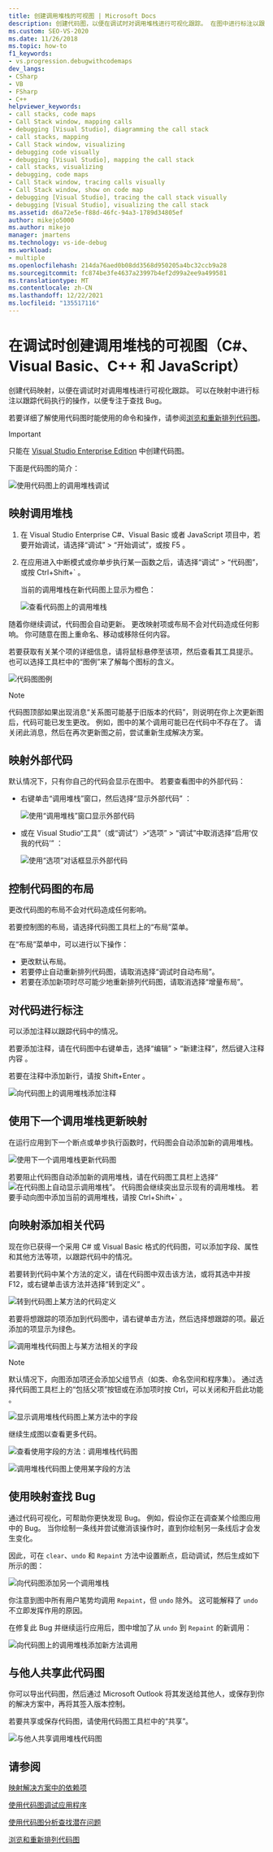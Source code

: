 ```yaml
---
title: 创建调用堆栈的可视图 | Microsoft Docs
description: 创建代码图，以便在调试时对调用堆栈进行可视化跟踪。 在图中进行标注以跟踪代码执行的操作，以便专注于查找 Bug。
ms.custom: SEO-VS-2020
ms.date: 11/26/2018
ms.topic: how-to
f1_keywords:
- vs.progression.debugwithcodemaps
dev_langs:
- CSharp
- VB
- FSharp
- C++
helpviewer_keywords:
- call stacks, code maps
- Call Stack window, mapping calls
- debugging [Visual Studio], diagramming the call stack
- call stacks, mapping
- Call Stack window, visualizing
- debugging code visually
- debugging [Visual Studio], mapping the call stack
- call stacks, visualizing
- debugging, code maps
- Call Stack window, tracing calls visually
- Call Stack window, show on code map
- debugging [Visual Studio], tracing the call stack visually
- debugging [Visual Studio], visualizing the call stack
ms.assetid: d6a72e5e-f88d-46fc-94a3-1789d34805ef
author: mikejo5000
ms.author: mikejo
manager: jmartens
ms.technology: vs-ide-debug
ms.workload:
- multiple
ms.openlocfilehash: 214da76aed0b08dd3568d950205a4bc32ccb9a28
ms.sourcegitcommit: fc874be3fe4637a23997b4ef2d99a2ee9a499581
ms.translationtype: MT
ms.contentlocale: zh-CN
ms.lasthandoff: 12/22/2021
ms.locfileid: "135517116"
---
```

# <a name="create-a-visual-map-of-the-call-stack-while-debugging-c-visual-basic-c-javascript"></a>在调试时创建调用堆栈的可视图（C#、Visual Basic、C++ 和 JavaScript）

创建代码映射，以便在调试时对调用堆栈进行可视化跟踪。 可以在映射中进行标注以跟踪代码执行的操作，以便专注于查找 Bug。

若要详细了解使用代码图时能使用的命令和操作，请参阅[浏览和重新排列代码图](../modeling/browse-and-rearrange-code-maps.md)。

>[!IMPORTANT]
>只能在 [Visual Studio Enterprise Edition](https://visualstudio.microsoft.com/downloads) 中创建代码图。

下面是代码图的简介：

 ![使用代码图上的调用堆栈调试](../debugger/media/debuggermap_overview.png "DebuggerMap_Overview")

## <a name="map-the-call-stack"></a><a name="MapStack"></a>映射调用堆栈

1. 在 Visual Studio Enterprise C#、Visual Basic 或者 JavaScript 项目中，若要开始调试，请选择“调试” > “开始调试”，或按 F5  。

1. 在应用进入中断模式或你单步执行某一函数之后，请选择“调试” > “代码图”，或按 Ctrl+Shift+`    。

   当前的调用堆栈在新代码图上显示为橙色：

   ![查看代码图上的调用堆栈](../debugger/media/debuggermap_seeundocallstack.png "DebuggerMap_SeeUndoCallStack")

随着你继续调试，代码图会自动更新。 更改映射项或布局不会对代码造成任何影响。 你可随意在图上重命名、移动或移除任何内容。

若要获取有关某个项的详细信息，请将鼠标悬停至该项，然后查看其工具提示。 也可以选择工具栏中的“图例”来了解每个图标的含义。

![代码图图例](../debugger/media/debuggermap_showlegend.png "代码图图例")

>[!NOTE]
>代码图顶部如果出现消息“关系图可能基于旧版本的代码”，则说明在你上次更新图后，代码可能已发生更改。 例如，图中的某个调用可能已在代码中不存在了。 请关闭此消息，然后在再次更新图之前，尝试重新生成解决方案。

## <a name="map-external-code"></a>映射外部代码

默认情况下，只有你自己的代码会显示在图中。 若要查看图中的外部代码：

- 右键单击“调用堆栈”窗口，然后选择“显示外部代码” ：

  ![使用“调用堆栈”窗口显示外部代码](../debugger/media/debuggermap_callstackmenu.png "DebuggerMap_CallStackMenu")
- 或在 Visual Studio“工具”（或“调试”）>“选项” > “调试”中取消选择“启用‘仅我的代码’”    ：

  ![使用“选项”对话框显示外部代码](../debugger/media/debuggermap_debugoptions.png "DebuggerMap_DebugOptions")

## <a name="control-the-maps-layout"></a>控制代码图的布局

更改代码图的布局不会对代码造成任何影响。

若要控制图的布局，请选择代码图工具栏上的“布局”菜单。

在“布局”菜单中，可以进行以下操作：

- 更改默认布局。
- 若要停止自动重新排列代码图，请取消选择“调试时自动布局”。
- 若要在添加新项时尽可能少地重新排列代码图，请取消选择“增量布局”。

## <a name="make-notes-about-the-code"></a><a name="MakeNotes"></a>对代码进行标注

可以添加注释以跟踪代码中的情况。

若要添加注释，请在代码图中右键单击，选择“编辑” > “新建注释”，然后键入注释内容 。

若要在注释中添加新行，请按 Shift+Enter 。

 ![向代码图上的调用堆栈添加注释](../debugger/media/debuggermap_addcomment.png "DebuggerMap_AddComment")

## <a name="update-the-map-with-the-next-call-stack"></a><a name="UpdateMap"></a>使用下一个调用堆栈更新映射

在运行应用到下一个断点或单步执行函数时，代码图会自动添加新的调用堆栈。

![使用下一个调用堆栈更新代码图](../debugger/media/debuggermap_addclearcallstack.png "DebuggerMap_AddClearCallStack")

若要阻止代码图自动添加新的调用堆栈，请在代码图工具栏上选择“![在代码图上自动显示调用堆栈](../debugger/media/debuggermap_automaticupdateicon.gif "在代码图上自动显示调用堆栈")”。 代码图会继续突出显示现有的调用堆栈。 若要手动向图中添加当前的调用堆栈，请按 Ctrl+Shift+`  。

## <a name="add-related-code-to-the-map"></a><a name="AddRelatedCode"></a>向映射添加相关代码

现在你已获得一个采用 C# 或 Visual Basic 格式的代码图，可以添加字段、属性和其他方法等项，以跟踪代码中的情况。

若要转到代码中某个方法的定义，请在代码图中双击该方法，或将其选中并按 F12，或右键单击该方法并选择“转到定义” 。

![转到代码图上某方法的代码定义](../debugger/media/debuggermap_gotocodedefinition.png "DebuggerMap_GoToCodeDefinition")

若要将想跟踪的项添加到代码图中，请右键单击方法，然后选择想跟踪的项。最近添加的项显示为绿色。

![调用堆栈代码图上与某方法相关的字段](../debugger/media/debuggermap_showedfields.png "DebuggerMap_ShowedFields")

>[!NOTE]
>默认情况下，向图添加项还会添加父组节点（如类、命名空间和程序集）。 通过选择代码图工具栏上的“包括父项”按钮或在添加项时按 Ctrl，可以关闭和开启此功能 。

![显示调用堆栈代码图上某方法中的字段](../debugger/media/debuggermap_showfields.png "DebuggerMap_ShowFields")

继续生成图以查看更多代码。

 ![查看使用字段的方法：调用堆栈代码图](../debugger/media/debuggermap_findallreferences.png "DebuggerMap_FindAllReferences")

 ![调用堆栈代码图上使用某字段的方法](../debugger/media/debuggermap_foundallreferences.png "DebuggerMap_FoundAllReferences")

## <a name="find-bugs-using-the-map"></a><a name="FindBugs"></a>使用映射查找 Bug
 通过代码可视化，可帮助你更快发现 Bug。 例如，假设你正在调查某个绘图应用中的 Bug。 当你绘制一条线并尝试撤消该操作时，直到你绘制另一条线后才会发生变化。

 因此，可在 `clear`、`undo` 和 `Repaint` 方法中设置断点，启动调试，然后生成如下所示的图：

 ![向代码图添加另一个调用堆栈](../debugger/media/debuggermap_addpaintobjectcallstack.png "DebuggerMap_AddPaintObjectCallStack")

 你注意到图中所有用户笔势均调用 `Repaint`，但 `undo` 除外。 这可能解释了 `undo` 不立即发挥作用的原因。

 在修复此 Bug 并继续运行应用后，图中增加了从 `undo` 到 `Repaint` 的新调用：

 ![向代码图上的调用堆栈添加新方法调用](../debugger/media/debuggermap_addnewcallforrepaint.png "DebuggerMap_AddNewCallForRepaint")

## <a name="share-the-map-with-others"></a>与他人共享此代码图

你可以导出代码图，然后通过 Microsoft Outlook 将其发送给其他人，或保存到你的解决方案中，再将其签入版本控制。

若要共享或保存代码图，请使用代码图工具栏中的“共享”。

![与他人共享调用堆栈代码图](../debugger/media/debuggermap_sharewithothers.png "与他人共享调用堆栈代码图")

## <a name="see-also"></a>请参阅
[映射解决方案中的依赖项](../modeling/map-dependencies-across-your-solutions.md)

[使用代码图调试应用程序](../modeling/use-code-maps-to-debug-your-applications.md)

[使用代码图分析查找潜在问题](../modeling/find-potential-problems-using-code-map-analyzers.md)

[浏览和重新排列代码图](../modeling/browse-and-rearrange-code-maps.md)
